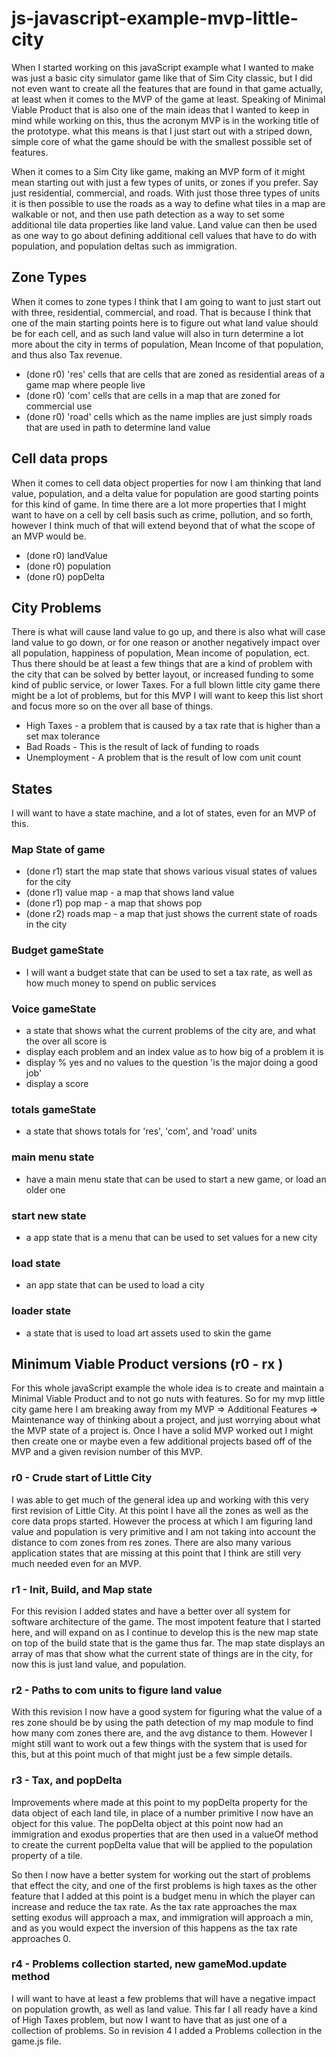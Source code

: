 # js-javascript-example-mvp-little-city

When I started working on this javaScript example what I wanted to make was just a basic city simulator game like that of Sim City classic, but I did not even want to create all the features that are found in that game actually, at least when it comes to the MVP of the game at least. Speaking of Minimal Viable Product that is also one of the main ideas that I wanted to keep in mind while working on this, thus the acronym MVP is in the working title of the prototype. what this means is that I just start out with a striped down, simple core of what the game should be with the smallest possible set of features. 

When it comes to a Sim City like game, making an MVP form of it might mean starting out with just a few types of units, or zones if you prefer. Say just residential, commercial, and roads. With just those three types of units it is then possible to use the roads as a way to define what tiles in a map are walkable or not, and then use path detection as a way to set some additional tile data properties like land value. Land value can then be used as one way to go about defining additional cell values that have to do with population, and population deltas such as immigration.

## Zone Types

When it comes to zone types I think that I am going to want to just start out with three, residential, commercial, and road. That is because I think that one of the main starting points here is to figure out what land value should be for each cell, and as such land value will also in turn determine a lot more about the city in terms of population, Mean Income of that population, and thus also Tax revenue.

* (done r0) 'res' cells that are cells that are zoned as residential areas of a game map where people live
* (done r0) 'com' cells that are cells in a map that are zoned for commercial use
* (done r0) 'road' cells which as the name implies are just simply roads that are used in path to determine land value

## Cell data props

When it comes to cell data object properties for now I am thinking that land value, population, and a delta value for population are good starting points for this kind of game. In time there are a lot more properties that I might want to have on a cell by cell basis such as crime, pollution, and so forth, however I think much of that will extend beyond that of what the scope of an MVP would be.

* (done r0) landValue
* (done r0) population
* (done r0) popDelta

## City Problems

There is what will cause land value to go up, and there is also what will case land value to go down, or for one reason or another negatively impact over all population, happiness of population, Mean income of population, ect. Thus there should be at least a few things that are a kind of problem with the city that can be solved by better layout, or increased funding to some kind of public service, or lower Taxes. For a full blown little city game there might be a lot of problems, but for this MVP I will want to keep this list short and focus more so on the over all base of things.

* High Taxes - a problem that is caused by a tax rate that is higher than a set max tolerance
* Bad Roads - This is the result of lack of funding to roads
* Unemployment - A problem that is the result of low com unit count

## States

I will want to have a state machine, and a lot of states, even for an MVP of this.

### Map State of game
* (done r1) start the map state that shows various visual states of values for the city
* (done r1) value map - a map that shows land value
* (done r1) pop map   - a map that shows pop
* (done r2) roads map - a map that just shows the current state of roads in the city

### Budget gameState
* I will want a budget state that can be used to set a tax rate, as well as how much money to spend on public services

### Voice gameState
* a state that shows what the current problems of the city are, and what the over all score is
* display each problem and an index value as to how big of a problem it is
* display % yes and no values to the question 'is the major doing a good job'
* display a score

### totals gameState
* a state that shows totals for 'res', 'com', and 'road' units

### main menu state
* have a main menu state that can be used to start a new game, or load an older one

### start new state
* a app state that is a menu that can be used to set values for a new city

### load state
* an app state that can be used to load a city

### loader state
* a state that is used to load art assets used to skin the game


## Minimum Viable Product versions (r0 - rx )

For this whole javaScript example the whole idea is to create and maintain a Minimal Viable Product and to not go nuts with features. So for my mvp little city game here I am breaking away from my MVP => Additional Features => Maintenance way of thinking about a project, and just worrying about what the MVP state of a project is. Once I have a solid MVP worked out I might then create one or maybe even a few additional projects based off of the MVP and a given revision number of this MVP.

### r0 - Crude start of Little City

I was able to get much of the general idea up and working with this very first revision of Little City. At this point I have all the zones as well as the core data props started. However the process at which I am figuring land value and population is very primitive and I am not taking into account the distance to com zones from res zones. There are also many various application states that are missing at this point that I think are still very much needed even for an MVP.

### r1 - Init, Build, and Map state

For this revision I added states and have a better over all system for software architecture of the game. The most impotent feature that I started here, and will expand on as I continue to develop this is the new map state on top of the build state that is the game thus far. The map state displays an array of mas that show what the current state of things are in the city, for now this is just land value, and population.

### r2 - Paths to com units to figure land value

With this revision I now have a good system for figuring what the value of a res zone should be by using the path detection of my map module to find how many com zones there are, and the avg distance to them. However I might still want to work out a few things with the system that is used for this, but at this point much of that might just be a few simple details.

### r3 - Tax, and popDelta

Improvements where made at this point to my popDelta property for the data object of each land tile, in place of a number primitive I now have an object for this value. The popDelta object at this point now had an immigration and exodus properties that are then used in a valueOf method to create the current popDelta value that will be applied to the population property of a tile.

So then I now have a better system for working out the start of problems that effect the city, and one of the first problems is high taxes as the other feature that I added at this point is a budget menu in which the player can increase and reduce the tax rate. As the tax rate approaches the max setting exodus will approach a max, and immigration will approach a min, and as you would expect the inversion of this happens as the tax rate approaches 0.


### r4 - Problems collection started, new gameMod.update method

I will want to have at least a few problems that will have a negative impact on population growth, as well as land value. This far I all ready have a kind of High Taxes problem, but now I want to have that as just one of a collection of problems. So in revision 4 I added a Problems collection in the game.js file.